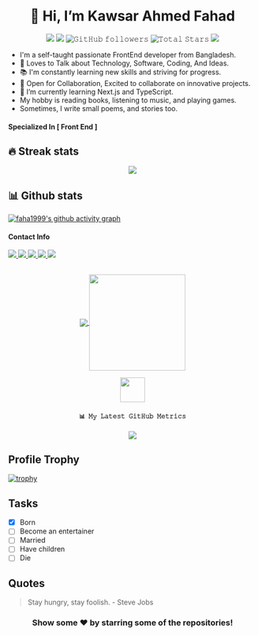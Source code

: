 <!-- - 👋 Hi, I’m @faha1999
- 👀 I’m interested in ...
- 🌱 I’m currently learning ...
- 💞️ I’m looking to collaborate on ...
- 📫 How to reach me ... -->


<h1 align="center">👋 Hi, I’m Kawsar Ahmed Fahad</h1>

<p align="center">
  <img src="https://img.shields.io/badge/status-up-brightgreen">
  <img src="https://img.shields.io/badge/gender-%F0%9F%A4%B5-lightgrey">
  <img alt="𝙶𝚒𝚝𝙷𝚞𝚋 𝚏𝚘𝚕𝚕𝚘𝚠𝚎𝚛𝚜" src="https://img.shields.io/github/followers/faha1999?label=Followers&style=social">  
  <img src="https://img.shields.io/github/stars/faha1999?label=Stars" alt="𝚃𝚘𝚝𝚊𝚕 𝚂𝚝𝚊𝚛𝚜">
  <img src="https://img.shields.io/static/v1?label=wechat&message=kafaha1999&color=7BB32E&logo=wechat">
 </p>

- I'm a self-taught passionate FrontEnd developer from Bangladesh.
- 💬 Loves to Talk about Technology, Software, Coding, And Ideas.
- 📚 I'm constantly learning new skills and striving for progress.
- 🤝 Open for Collaboration, Excited to collaborate on innovative projects.
- 🌱 I’m currently learning Next.js and TypeScript.
- My hobby is reading books, listening to music, and playing games.
- Sometimes, I write small poems, and stories too.

#### Specialized In [ Front End ]

## 🔥 Streak stats

<p align="center">
  <a>
    <img align="center" src="https://github-readme-streak-stats.herokuapp.com/?user=faha1999&theme=dark&hide_border=true"/>
  </a>
</p>

## 📊 Github stats

[![faha1999's github activity graph](https://github-readme-activity-graph.vercel.app/graph?username=faha1999&theme=react-dark&area=true&hide_border=true)](https://github.com/ashutosh00710/github-readme-activity-graph)
<br>

#### Contact Info


<a href="mailto:kafahad1999@gmail.com">
    <img src="https://img.shields.io/badge/Email_me-323330?style=for-the-badge&logo=Gmail&logoColor=white" />
</a>
<a href="https://kawsarahmedfahad.vercel.app/">
   <img src="https://img.shields.io/badge/Portfolio-323330?style=for-the-badge&logo=Google-Chrome&logoColor=white" />
</a>
 <a href="https://www.linkedin.com/in/faha1999/">
       <img src="https://img.shields.io/badge/Linkedin-323330?style=for-the-badge&logo=linkedin&logoColor=white" />
    </a>
 <a href="https://www.facebook.com/faha1999/">
       <img src="https://img.shields.io/badge/Facebook-323330?style=for-the-badge&logo=facebook&logoColor=white" />
    </a>
 
<a href="https://kawsarahmedfahad.medium.com/">
       <img src="https://img.shields.io/badge/Medium-323330?logo=medium&logoColor=white&style=for-the-badge" />
    </a>


<br  />
<br  />

<p align="center">
  <a href="https://github.com/faha1999">
    <img align="center" src="https://github-readme-stats-git-masterrstaa-rickstaa.vercel.app/api?username=faha1999&show_icons=true&hide_border=true&title_color=94b4a4&amp&icon_color=FFFFFF&amp&text_color=FFFFFF&amp&bg_color=000000&count_private=true&include_all_commits=true"/>
  </a>
  <a href="https://github.com/faha1999">
    <img align="center" height="195px" src="https://github-readme-stats-git-masterrstaa-rickstaa.vercel.app/api/top-langs/?username=faha1999&text_color=FFFFFF&bg_color=000000&title_color=94b4a4&langs_count=15&layout=compact&hide_border=true" />
  </a>
</p>



<p align="center">
  <a href="https://github.com/faha1999">
    <img height="50" width="50" src="https://cdn.jsdelivr.net/npm/simple-icons@3.0.1/icons/github.svg">  
  </a>
  <h4 align="center"><code>📊 𝙼𝚢 𝙻𝚊𝚝𝚎𝚜𝚝 𝙶𝚒𝚝𝙷𝚞𝚋 𝙼𝚎𝚝𝚛𝚒𝚌𝚜</code></h4>
</p>

<p align="center">
<img src="https://metrics.lecoq.io/faha1999?template=classic&achievements=1&followup=1&base=header%2C%20activity%2C%20community%2C%20repositories%2C%20metadata&base.indepth=false&base.hireable=false&base.skip=false&followup=false&followup.sections=repositories&followup.indepth=false&followup.archived=true&achievements=false&achievements.threshold=C&achievements.secrets=true&achievements.display=detailed&achievements.limit=0&config.timezone=Asia%2FDhaka"/>
</p>


## Profile Trophy

[![trophy](https://github-profile-trophy.vercel.app/?username=faha1999&theme=onedark)](https://github.com/ryo-ma/github-profile-trophy)


## Tasks

- [x] Born
- [ ] Become an entertainer
- [ ] Married
- [ ] Have children
- [ ] Die

## Quotes
> Stay hungry, stay foolish. - Steve Jobs

<div align="center">

### Show some ❤️ by starring some of the repositories!

</div>

